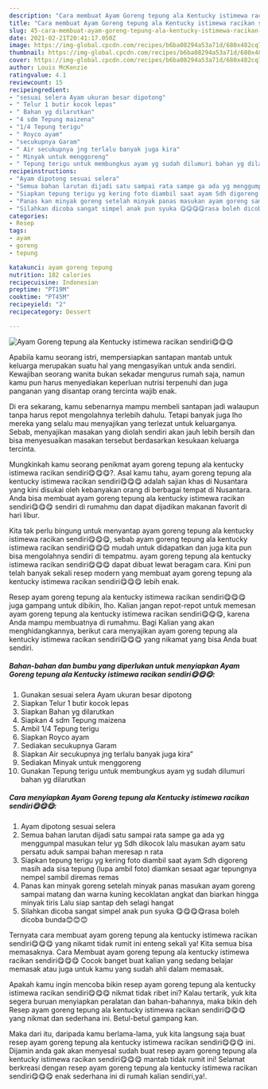```yaml
---
description: "Cara membuat Ayam Goreng tepung ala Kentucky istimewa racikan sendiri😋😋😋 yang lezat dan Mudah Dibuat"
title: "Cara membuat Ayam Goreng tepung ala Kentucky istimewa racikan sendiri😋😋😋 yang lezat dan Mudah Dibuat"
slug: 45-cara-membuat-ayam-goreng-tepung-ala-kentucky-istimewa-racikan-sendiri-yang-lezat-dan-mudah-dibuat
date: 2021-02-21T20:41:17.050Z
image: https://img-global.cpcdn.com/recipes/b6ba08294a53a71d/680x482cq70/ayam-goreng-tepung-ala-kentucky-istimewa-racikan-sendiri😋😋😋-foto-resep-utama.jpg
thumbnail: https://img-global.cpcdn.com/recipes/b6ba08294a53a71d/680x482cq70/ayam-goreng-tepung-ala-kentucky-istimewa-racikan-sendiri😋😋😋-foto-resep-utama.jpg
cover: https://img-global.cpcdn.com/recipes/b6ba08294a53a71d/680x482cq70/ayam-goreng-tepung-ala-kentucky-istimewa-racikan-sendiri😋😋😋-foto-resep-utama.jpg
author: Louis McKenzie
ratingvalue: 4.1
reviewcount: 15
recipeingredient:
- "sesuai selera Ayam ukuran besar dipotong"
- " Telur 1 butir kocok lepas"
- " Bahan yg dilarutkan"
- "4 sdm Tepung maizena"
- "1/4 Tepung terigu"
- " Royco ayam"
- "secukupnya Garam"
- " Air secukupnya jng terlalu banyak juga kira"
- " Minyak untuk menggoreng"
- " Tepung terigu untuk membungkus ayam yg sudah dilumuri bahan yg dilarutkan"
recipeinstructions:
- "Ayam dipotong sesuai selera"
- "Semua bahan larutan dijadi satu sampai rata sampe ga ada yg menggumpal masukan telur yg Sdh dikocok lalu masukan ayam satu persatu aduk sampai bahan meresap n rata"
- "Siapkan tepung terigu yg kering foto diambil saat ayam Sdh digoreng masih ada sisa tepung (lupa ambil foto) diamkan sesaat agar tepungnya nempel sambil diremas remas"
- "Panas kan minyak goreng setelah minyak panas masukan ayam goreng sampai matang dan warna kuning kecoklatan angkat dan biarkan hingga minyak tiris Lalu siap santap deh selagi hangat"
- "Silahkan dicoba sangat simpel anak pun syuka 😋😋😋😋rasa boleh dicoba bunda😊😊😊"
categories:
- Resep
tags:
- ayam
- goreng
- tepung

katakunci: ayam goreng tepung 
nutrition: 182 calories
recipecuisine: Indonesian
preptime: "PT19M"
cooktime: "PT45M"
recipeyield: "2"
recipecategory: Dessert

---
```



![Ayam Goreng tepung ala Kentucky istimewa racikan sendiri😋😋😋](https://img-global.cpcdn.com/recipes/b6ba08294a53a71d/680x482cq70/ayam-goreng-tepung-ala-kentucky-istimewa-racikan-sendiri😋😋😋-foto-resep-utama.jpg)

Apabila kamu seorang istri, mempersiapkan santapan mantab untuk keluarga merupakan suatu hal yang mengasyikan untuk anda sendiri. Kewajiban seorang  wanita bukan sekadar mengurus rumah saja, namun kamu pun harus menyediakan keperluan nutrisi terpenuhi dan juga panganan yang disantap orang tercinta wajib enak.

Di era  sekarang, kamu sebenarnya mampu membeli santapan jadi walaupun tanpa harus repot mengolahnya terlebih dahulu. Tetapi banyak juga lho mereka yang selalu mau menyajikan yang terlezat untuk keluarganya. Sebab, menyajikan masakan yang diolah sendiri akan jauh lebih bersih dan bisa menyesuaikan masakan tersebut berdasarkan kesukaan keluarga tercinta. 



Mungkinkah kamu seorang penikmat ayam goreng tepung ala kentucky istimewa racikan sendiri😋😋😋?. Asal kamu tahu, ayam goreng tepung ala kentucky istimewa racikan sendiri😋😋😋 adalah sajian khas di Nusantara yang kini disukai oleh kebanyakan orang di berbagai tempat di Nusantara. Anda bisa membuat ayam goreng tepung ala kentucky istimewa racikan sendiri😋😋😋 sendiri di rumahmu dan dapat dijadikan makanan favorit di hari libur.

Kita tak perlu bingung untuk menyantap ayam goreng tepung ala kentucky istimewa racikan sendiri😋😋😋, sebab ayam goreng tepung ala kentucky istimewa racikan sendiri😋😋😋 mudah untuk didapatkan dan juga kita pun bisa mengolahnya sendiri di tempatmu. ayam goreng tepung ala kentucky istimewa racikan sendiri😋😋😋 dapat dibuat lewat beragam cara. Kini pun telah banyak sekali resep modern yang membuat ayam goreng tepung ala kentucky istimewa racikan sendiri😋😋😋 lebih enak.

Resep ayam goreng tepung ala kentucky istimewa racikan sendiri😋😋😋 juga gampang untuk dibikin, lho. Kalian jangan repot-repot untuk memesan ayam goreng tepung ala kentucky istimewa racikan sendiri😋😋😋, karena Anda mampu membuatnya di rumahmu. Bagi Kalian yang akan menghidangkannya, berikut cara menyajikan ayam goreng tepung ala kentucky istimewa racikan sendiri😋😋😋 yang nikamat yang bisa Anda buat sendiri.

<!--inarticleads1-->

##### Bahan-bahan dan bumbu yang diperlukan untuk menyiapkan Ayam Goreng tepung ala Kentucky istimewa racikan sendiri😋😋😋:

1. Gunakan sesuai selera Ayam ukuran besar dipotong
1. Siapkan  Telur 1 butir kocok lepas
1. Siapkan  Bahan yg dilarutkan
1. Siapkan 4 sdm Tepung maizena
1. Ambil 1/4 Tepung terigu
1. Siapkan  Royco ayam
1. Sediakan secukupnya Garam
1. Siapkan  Air secukupnya jng terlalu banyak juga kira”
1. Sediakan  Minyak untuk menggoreng
1. Gunakan  Tepung terigu untuk membungkus ayam yg sudah dilumuri bahan yg dilarutkan




<!--inarticleads2-->

##### Cara menyiapkan Ayam Goreng tepung ala Kentucky istimewa racikan sendiri😋😋😋:

1. Ayam dipotong sesuai selera
1. Semua bahan larutan dijadi satu sampai rata sampe ga ada yg menggumpal masukan telur yg Sdh dikocok lalu masukan ayam satu persatu aduk sampai bahan meresap n rata
1. Siapkan tepung terigu yg kering foto diambil saat ayam Sdh digoreng masih ada sisa tepung (lupa ambil foto) diamkan sesaat agar tepungnya nempel sambil diremas remas
1. Panas kan minyak goreng setelah minyak panas masukan ayam goreng sampai matang dan warna kuning kecoklatan angkat dan biarkan hingga minyak tiris Lalu siap santap deh selagi hangat
1. Silahkan dicoba sangat simpel anak pun syuka 😋😋😋😋rasa boleh dicoba bunda😊😊😊




Ternyata cara membuat ayam goreng tepung ala kentucky istimewa racikan sendiri😋😋😋 yang nikamt tidak rumit ini enteng sekali ya! Kita semua bisa memasaknya. Cara Membuat ayam goreng tepung ala kentucky istimewa racikan sendiri😋😋😋 Cocok banget buat kalian yang sedang belajar memasak atau juga untuk kamu yang sudah ahli dalam memasak.

Apakah kamu ingin mencoba bikin resep ayam goreng tepung ala kentucky istimewa racikan sendiri😋😋😋 nikmat tidak ribet ini? Kalau tertarik, yuk kita segera buruan menyiapkan peralatan dan bahan-bahannya, maka bikin deh Resep ayam goreng tepung ala kentucky istimewa racikan sendiri😋😋😋 yang nikmat dan sederhana ini. Betul-betul gampang kan. 

Maka dari itu, daripada kamu berlama-lama, yuk kita langsung saja buat resep ayam goreng tepung ala kentucky istimewa racikan sendiri😋😋😋 ini. Dijamin anda gak akan menyesal sudah buat resep ayam goreng tepung ala kentucky istimewa racikan sendiri😋😋😋 mantab tidak rumit ini! Selamat berkreasi dengan resep ayam goreng tepung ala kentucky istimewa racikan sendiri😋😋😋 enak sederhana ini di rumah kalian sendiri,ya!.

